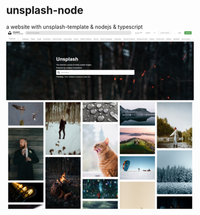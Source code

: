 # unsplash-node
a website with unsplash-template &amp; nodejs &amp; typescript
![alt text](https://github.com/vector-mj/unsplash-template/blob/master/sample/index.png?raw=true)
